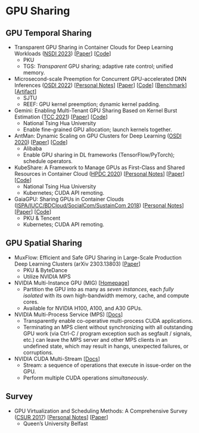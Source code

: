 # GPU Sharing

## GPU Temporal Sharing

* Transparent GPU Sharing in Container Clouds for Deep Learning Workloads ([NSDI 2023](../../reading-notes/conference/nsdi-2023/)) \[[Paper](https://www.usenix.org/conference/nsdi23/presentation/wu)] \[[Code](https://github.com/pkusys/TGS)]
  * PKU
  * TGS: _Transparent_ GPU sharing; adaptive rate control; unified memory.
* Microsecond-scale Preemption for Concurrent GPU-accelerated DNN Inferences ([OSDI 2022](../../reading-notes/conference/osdi-2022/)) \[[Personal Notes](../../reading-notes/conference/osdi-2022/reef.md)] \[[Paper](https://www.usenix.org/conference/osdi22/presentation/han)] \[[Code](https://github.com/SJTU-IPADS/reef)] \[[Benchmark](https://github.com/SJTU-IPADS/disb)] \[[Artifact](https://github.com/SJTU-IPADS/reef-artifacts/tree/osdi22-ae)]
  * SJTU
  * REEF: GPU kernel preemption; dynamic kernel padding.
* Gemini: Enabling Multi-Tenant GPU Sharing Based on Kernel Burst Estimation ([TCC 2021](../../reading-notes/journal/tcc/tcc-2021/)) \[[Paper](https://ieeexplore.ieee.org/document/9566822)] \[[Code](https://github.com/NTHU-LSALAB/Gemini)]
  * National Tsing Hua University
  * Enable fine-grained GPU allocation; launch kernels together.
* AntMan: Dynamic Scaling on GPU Clusters for Deep Learning ([OSDI 2020](../../reading-notes/conference/osdi-2020/)) \[[Paper](https://www.usenix.org/conference/osdi20/presentation/xiao)] \[[Code](https://github.com/alibaba/GPU-scheduler-for-deep-learning)]
  * Alibaba
  * Enable GPU sharing in DL frameworks (TensorFlow/PyTorch); schedule operators.
* KubeShare: A Framework to Manage GPUs as First-Class and Shared Resources in Container Cloud ([HPDC 2020](../../reading-notes/conference/hpdc-2020/)) \[[Personal Notes](../../reading-notes/conference/hpdc-2020/kubeshare.md)] \[[Paper](https://dl.acm.org/doi/10.1145/3369583.3392679)] \[[Code](https://github.com/NTHU-LSALAB/KubeShare)]
  * National Tsing Hua University
  * Kubernetes; CUDA API remoting.
* GaiaGPU: Sharing GPUs in Container Clouds ([ISPA/IUCC/BDCloud/SocialCom/SustainCom 2018](../../reading-notes/conference/ispa-iucc-bdcloud-socialcom-sustaincom-2018/)) \[[Personal Notes](../../reading-notes/conference/ispa-iucc-bdcloud-socialcom-sustaincom-2018/gaiagpu.md)] \[[Paper](https://ieeexplore.ieee.org/document/8672318)] \[[Code](https://github.com/tkestack/gpu-manager)]
  * PKU & Tencent
  * Kubernetes; CUDA API remoting.

## GPU Spatial Sharing

* MuxFlow: Efficient and Safe GPU Sharing in Large-Scale Production Deep Learning Clusters (arXiv 2303.13803) \[[Paper](https://arxiv.org/abs/2303.13803)]
  * PKU & ByteDance
  * Utilize NVIDIA MPS
* NVIDIA Multi-Instance GPU (MIG) \[[Homepage](https://www.nvidia.com/en-us/technologies/multi-instance-gpu/)]
  * Partition the GPU into as many as _seven instances_, each _fully isolated_ with its own high-bandwidth memory, cache, and compute cores.
  * Available for NVIDIA H100, A100, and A30 GPUs.
* NVIDIA Multi-Process Service (MPS) \[[Docs](https://docs.nvidia.com/deploy/mps/index.html)]
  * Transparently enable co-operative multi-process CUDA applications.
  * Terminating an MPS client without synchronizing with all outstanding GPU work (via Ctrl-C / program exception such as segfault / signals, etc.) can leave the MPS server and other MPS clients in an undefined state, which may result in hangs, unexpected failures, or corruptions.
* NVIDIA CUDA Multi-Stream \[[Docs](https://docs.nvidia.com/cuda/cuda-runtime-api/group\_\_CUDART\_\_STREAM.html)]
  * Stream: a sequence of operations that execute in issue-order on the GPU.
  * Perform multiple CUDA operations _simultaneously_.

## Survey

* GPU Virtualization and Scheduling Methods: A Comprehensive Survey ([CSUR 2017](../../reading-notes/journal/csur/csur-2017/)) \[[Personal Notes](../../reading-notes/journal/csur/csur-2017/gpu-virtualization-survey.md)] \[[Paper](https://dl.acm.org/doi/10.1145/3068281)]
  * Queen’s University Belfast
